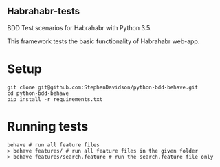 ## Habrahabr-tests
BDD Test scenarios for Habrahabr with Python 3.5.

This framework tests the basic functionality of Habrahabr web-app.

# Setup

```shell
git clone git@github.com:StephenDavidson/python-bdd-behave.git
cd python-bdd-behave
pip install -r requirements.txt
```

# Running tests

```shell
behave # run all feature files
> behave features/ # run all feature files in the given folder
> behave features/search.feature # run the search.feature file only
